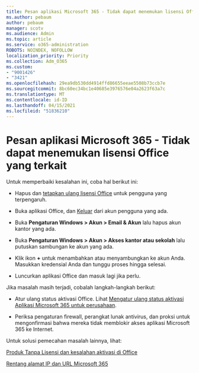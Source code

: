 ```yaml
---
title: Pesan aplikasi Microsoft 365 - Tidak dapat menemukan lisensi Office yang terkait
ms.author: pebaum
author: pebaum
manager: scotv
ms.audience: Admin
ms.topic: article
ms.service: o365-administration
ROBOTS: NOINDEX, NOFOLLOW
localization_priority: Priority
ms.collection: Adm_O365
ms.custom:
- "9001426"
- "3421"
ms.openlocfilehash: 29ea9db530dd4914ffd86655eeae5508b73ccb7e
ms.sourcegitcommit: 8bc60ec34bc1e40685e3976576e04a2623f63a7c
ms.translationtype: MT
ms.contentlocale: id-ID
ms.lasthandoff: 04/15/2021
ms.locfileid: "51836210"
---
```

# <a name="microsoft-365-apps-message---couldnt-find-office-licenses-associated"></a>Pesan aplikasi Microsoft 365 - Tidak dapat menemukan lisensi Office yang terkait

Untuk memperbaiki kesalahan ini, coba hal berikut ini:

- Hapus dan [tetapkan ulang lisensi Office](https://docs.microsoft.com/microsoft-365/admin/manage/assign-licenses-to-users) untuk pengguna yang terpengaruh.

- Buka aplikasi Office, dan [Keluar](https://support.office.com/article/sign-out-of-office-5a20dc11-47e9-4b6f-945d-478cb6d92071) dari akun pengguna yang ada.

- Buka **Pengaturan Windows > Akun > Email & Akun** lalu hapus akun kantor yang ada.

- Buka **Pengaturan Windows > Akun > Akses kantor atau sekolah** lalu putuskan sambungan ke akun yang ada.

- Klik ikon **+** untuk menambahkan atau menyambungkan ke akun Anda. Masukkan kredensial Anda dan tunggu proses hingga selesai.

- Luncurkan aplikasi Office dan masuk lagi jika perlu.

Jika masalah masih terjadi, cobalah langkah-langkah berikut:

- Atur ulang status aktivasi Office. Lihat [Mengatur ulang status aktivasi Aplikasi Microsoft 365 untuk perusahaan](https://docs.microsoft.com/office365/troubleshoot/activation/reset-office-365-proplus-activation-state).

- Periksa pengaturan firewall, perangkat lunak antivirus, dan proksi untuk mengonfirmasi bahwa mereka tidak memblokir akses aplikasi Microsoft 365 ke Internet. 

Untuk solusi pemecahan masalah lainnya, lihat:

[Produk Tanpa Lisensi dan kesalahan aktivasi di Office](https://support.office.com/Article/0d23d3c0-c19c-4b2f-9845-5344fedc4380?wt.mc_id=Alchemy_ClientDIA)

[Rentang alamat IP dan URL Microsoft 365](https://docs.microsoft.com/office365/enterprise/urls-and-ip-address-ranges)
